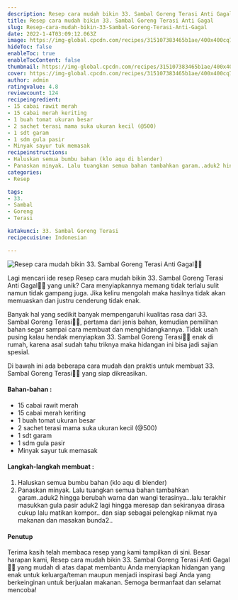 ```yaml
---
description: Resep cara mudah bikin 33. Sambal Goreng Terasi Anti Gagal"
title: Resep cara mudah bikin 33. Sambal Goreng Terasi Anti Gagal
slug: Resep-cara-mudah-bikin-33-Sambal-Goreng-Terasi-Anti-Gagal
date: 2022-1-4T03:09:12.063Z
image: https://img-global.cpcdn.com/recipes/315107383465b1ae/400x400cq70/photo.jpg
hideToc: false
enableToc: true
enableTocContent: false
thumbnail: https://img-global.cpcdn.com/recipes/315107383465b1ae/400x400cq70/photo.jpg
cover: https://img-global.cpcdn.com/recipes/315107383465b1ae/400x400cq70/photo.jpg
author: admin
ratingvalue: 4.8
reviewcount: 124
recipeingredient:
- 15 cabai rawit merah
- 15 cabai merah keriting
- 1 buah tomat ukuran besar
- 2 sachet terasi mama suka ukuran kecil (@500)
- 1 sdt garam
- 1 sdm gula pasir
- Minyak sayur tuk memasak
recipeinstructions:
- Haluskan semua bumbu bahan (klo aqu di blender)
- Panaskan minyak. Lalu tuangkan semua bahan tambahkan garam..aduk2 hingga berubah warna dan wangi terasinya...lalu terakhir masukkan gula pasir aduk2 lagi hingga meresap dan sekiranyaa dirasa cukup lalu matikan kompor.. dan siap sebagai pelengkap nikmat nya makanan dan masakan bunda2..
categories:
- Resep

tags:
- 33.
- Sambal
- Goreng
- Terasi

katakunci: 33. Sambal Goreng Terasi
recipecuisine: Indonesian

---
```


![Resep cara mudah bikin 33. Sambal Goreng Terasi Anti Gagal👩‍🍳](https://img-global.cpcdn.com/recipes/315107383465b1ae/400x400cq70/photo.jpg)

Lagi mencari ide resep Resep cara mudah bikin 33. Sambal Goreng Terasi Anti Gagal👩‍🍳 yang unik? Cara menyiapkannya memang tidak terlalu sulit namun tidak gampang juga. Jika keliru mengolah maka hasilnya tidak akan memuaskan dan justru cenderung tidak enak.

Banyak hal yang sedikit banyak mempengaruhi kualitas rasa dari 33. Sambal Goreng Terasi👩‍🍳, pertama dari jenis bahan, kemudian pemilihan bahan segar sampai cara membuat dan menghidangkannya. Tidak usah pusing kalau hendak menyiapkan 33. Sambal Goreng Terasi👩‍🍳 enak di rumah, karena asal sudah tahu triknya maka hidangan ini bisa jadi sajian spesial.

Di bawah ini ada beberapa cara mudah dan praktis untuk membuat 33. Sambal Goreng Terasi👩‍🍳 yang siap dikreasikan.

<!--inarticleads1-->

#### Bahan-bahan :

- 15 cabai rawit merah
- 15 cabai merah keriting
- 1 buah tomat ukuran besar
- 2 sachet terasi mama suka ukuran kecil (@500)
- 1 sdt garam
- 1 sdm gula pasir
- Minyak sayur tuk memasak

<!--inarticleads2-->

#### Langkah-langkah membuat :

1. Haluskan semua bumbu bahan (klo aqu di blender)
1. Panaskan minyak. Lalu tuangkan semua bahan tambahkan garam..aduk2 hingga berubah warna dan wangi terasinya...lalu terakhir masukkan gula pasir aduk2 lagi hingga meresap dan sekiranyaa dirasa cukup lalu matikan kompor.. dan siap sebagai pelengkap nikmat nya makanan dan masakan bunda2..

#### Penutup

Terima kasih telah membaca resep yang kami tampilkan di sini. Besar harapan kami, Resep cara mudah bikin 33. Sambal Goreng Terasi Anti Gagal👩‍🍳 yang mudah di atas dapat membantu Anda menyiapkan hidangan yang enak untuk keluarga/teman maupun menjadi inspirasi bagi Anda yang berkeinginan untuk berjualan makanan. Semoga bermanfaat dan selamat mencoba!
